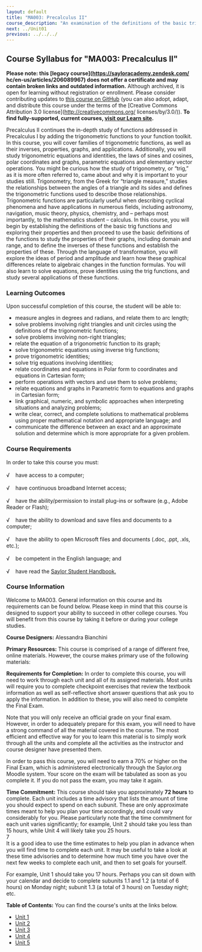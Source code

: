 ```yaml
---
layout: default
title: "MA003: Precalculus II"
course_description: "An examination of the definitions of the basic trig functions, exploration of their properties, and the study of trigonometric equations and identities, the laws of sines and cosines, polar coordinates and graphs, parametric equations, and elementary vector operations."
next: ../Unit01
previous: ../../../
---
```

Course Syllabus for "MA003: Precalculus II"
-------------------------------------------

**Please note: this [legacy course](https://sayloracademy.zendesk.com/
hc/en-us/articles/206089967) does not offer a certificate and may contain 
broken links and outdated information.** Although archived, it is open 
for learning without registration or enrollment. Please consider contributing 
updates to [this course on GitHub](https://github.com/saylordotorg/course_ma003) 
(you can also adopt, adapt, and distribute this course under the terms of 
the [Creative Commons Attribution 3.0 license](http://creativecommons.org/
licenses/by/3.0/)). **To find fully-supported, current courses, [visit our 
Learn site](https://learn.saylor.org).**

Precalculus II continues the in-depth study of functions addressed in
Precalculus I by adding the trigonometric functions to your function
toolkit. In this course, you will cover families of trigonometric
functions, as well as their inverses, properties, graphs, and
applications. Additionally, you will study trigonometric equations and
identities, the laws of sines and cosines, polar coordinates and graphs,
parametric equations and elementary vector operations. You might be
curious how the study of trigonometry, or “trig,” as it is more often
referred to, came about and why it is important to your studies still.
Trigonometry, from the Greek for “triangle measure,” studies the
relationships between the angles of a triangle and its sides and defines
the trigonometric functions used to describe those relationships.
Trigonometric functions are particularly useful when describing cyclical
phenomena and have applications in numerous fields, including astronomy,
navigation, music theory, physics, chemistry, and – perhaps most
importantly, to the mathematics student – calculus. In this course, you
will begin by establishing the definitions of the basic trig functions
and exploring their properties and then proceed to use the basic
definitions of the functions to study the properties of their graphs,
including domain and range, and to define the inverses of these
functions and establish the properties of these. Through the language of
transformation, you will explore the ideas of period and amplitude and
learn how these graphical differences relate to algebraic changes in the
function formulas. You will also learn to solve equations, prove
identities using the trig functions, and study several applications of
these functions.

### Learning Outcomes

Upon successful completion of this course, the student will be able
to:  
  

-   measure angles in degrees and radians, and relate them to arc
    length;
-   solve problems involving right triangles and unit circles using the
    definitions of the trigonometric functions;
-   solve problems involving non-right triangles;
-   relate the equation of a trigonometric function to its graph;
-   solve trigonometric equations using inverse trig functions;
-   prove trigonometric identities;
-   solve trig equations involving identities;
-   relate coordinates and equations in Polar form to coordinates and
    equations in Cartesian form;
-   perform operations with vectors and use them to solve problems;
-   relate equations and graphs in Parametric form to equations and
    graphs in Cartesian form;
-   link graphical, numeric, and symbolic approaches when interpreting
    situations and analyzing problems;
-   write clear, correct, and complete solutions to mathematical
    problems using proper mathematical notation and appropriate
    language; and
-   communicate the difference between an exact and an approximate
    solution and determine which is more appropriate for a given
    problem.

### Course Requirements

In order to take this course you must:  
    
 √    have access to a computer;  
    
 √    have continuous broadband Internet access;  
    
 √    have the ability/permission to install plug-ins or software (e.g.,
Adobe Reader or Flash);  
    
 √    have the ability to download and save files and documents to a
computer;  
    
 √    have the ability to open Microsoft files and documents (.doc,
.ppt, .xls, etc.);  
    
 √    be competent in the English language; and  
        
 √    have read the [Saylor Student
Handbook.](http://www.saylor.org/site/wp-content/uploads/2012/05/Saylor-StudentHandbook.pdf)

### Course Information

Welcome to MA003. General information on this course and its
requirements can be found below. Please keep in mind that this course is
designed to support your ability to succeed in other college courses.
You will benefit from this course by taking it before or during your
college studies.  
  
 **Course Designers:** Alessandra Bianchini  
  
 **Primary Resources:** This course is comprised of a range of different
free, online materials. However, the course makes primary use of the
following materials:  
  
 **Requirements for Completion:** In order to complete this course, you
will need to work through each unit and all of its assigned materials.
Most units will require you to complete checkpoint exercises that review
the textbook information as well as self-reflective short answer
questions that ask you to apply the information. In addition to these,
you will also need to complete the Final Exam.  
  
 Note that you will only receive an official grade on your final exam.
However, in order to adequately prepare for this exam, you will need to
have a strong command of all the material covered in the course. The
most efficient and effective way for you to learn this material is to
simply work through all the units and complete all the activities as the
instructor and course designer have presented them.  
  
 In order to pass this course, you will need to earn a 70% or higher on
the Final Exam, which is administered electronically through the
Saylor.org Moodle system. Your score on the exam will be tabulated as
soon as you complete it. If you do not pass the exam, you may take it
again.  
  
 **Time Commitment:** This course should take you approximately **72
hours** to complete. Each unit includes a time advisory that lists the
amount of time you should expect to spend on each subunit. These are
only approximate times meant to help you plan your time accordingly, and
could vary considerably for you. Please particularly note that the time
commitment for each unit varies significantly; for example, Unit 2
should take you less than 15 hours, while Unit 4 will likely take you 25
hours.  
 7  
 It is a good idea to use the time estimates to help you plan in advance
when you will find time to complete each unit. It may be useful to take
a look at these time advisories and to determine how much time you have
over the next few weeks to complete each unit, and then to set goals for
yourself.  
  
 For example, Unit 1 should take you 17 hours. Perhaps you can sit down
with your calendar and decide to complete subunits 1.1 and 1.2 (a total
of 6 hours) on Monday night; subunit 1.3 (a total of 3 hours) on Tuesday
night; etc.  
  
**Table of Contents:** You can find the course's units at the links below.

- [Unit 1](https://legacy.saylor.org/ma003/Unit01/)
- [Unit 2](https://legacy.saylor.org/ma003/Unit02/)
- [Unit 3](https://legacy.saylor.org/ma003/Unit03/)
- [Unit 4](https://legacy.saylor.org/ma003/Unit04/)
- [Unit 5](https://legacy.saylor.org/ma003/Unit05/)
